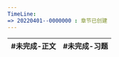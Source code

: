 ```yaml
---
TimeLine: 
=> 20220401--0000000 : 章节已创建
---
```

| #未完成-正文 | #未完成-习题 |
| ------------ | ------------ |

